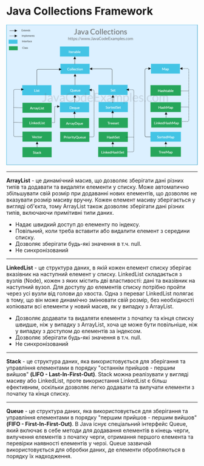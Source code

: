 # Java Collections Framework

![Java Collections Framework diagram](java-collections-cheat-sheet.png "Java Collections Framework diagram")

---
**ArrayList** - це динамічний масив, що дозволяє зберігати дані різних типів та додавати та видаляти елементи у списку. Може автоматично збільшувати свій розмір при додаванні нових елементів, що дозволяє не вказувати розмір масиву вручну. Кожен елемент масиву зберігається у вигляді об'єкта, тому ArrayList також дозволяє зберігати дані різних типів, включаючи примітивні типи даних.
* Надає швидкий доступ до елементу по індексу.
* Повільний, коли треба вставити або видалити елемент з середини списку.
* Дозволяє зберігати будь-які значення в т.ч. null.
* Не синхронізований

---
**LinkedList** - це структура даних, в якій кожен елемент списку зберігає вказівник на наступний елемент у списку. LinkedList складається з вузлів (Node), кожен з яких містить дві властивості: дані та вказівник на наступний вузол. Для доступу до елементів списку потрібно пройти через усі вузли від голови до хвоста. Одна з переваг LinkedList полягає в тому, що він може динамічно змінювати свій розмір, без необхідності копіювати всі елементи у новий масив, як у випадку з ArrayList.

* Дозволяє додавати та видаляти елементи з початку та кінця списку швидше, ніж у випадку з ArrayList, хоча це може бути повільніше, ніж у випадку з доступом до елементів за індексом.
* Дозволяє зберігати будь-які значення в т.ч. null.
* Не синхронізований

---
**Stack** - це структура даних, яка використовується для зберігання та управління елементами в порядку "останнім прийшов - першим вийшов" **(LIFO - Last-In-First-Out)**. Stack можна реалізувати у вигляді масиву або LinkedList, проте використання LinkedList є більш ефективним, оскільки дозволяє легко додавати та вилучати елементи з початку та кінця списку.

---
**Queue** - це структура даних, яка використовується для зберігання та управління елементами в порядку "першим прийшов - першим вийшов" **(FIFO - First-In-First-Out)**. В Java існує спеціальний інтерфейс Queue, який включає в себе методи для додавання елементів в кінець черги, вилучення елементів з початку черги, отримання першого елемента та перевірки наявності елементів у черзі. Queue зазвичай використовується для обробки даних, де елементи обробляються в порядку їх надходження.
